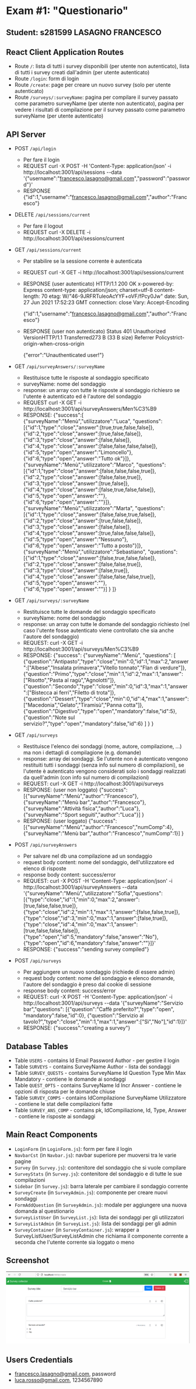 # Exam #1: "Questionario"
## Student: s281599 LASAGNO FRANCESCO 

## React Client Application Routes

- Route `/`: lista di tutti i survey disponibili (per utente non autenticato), lista di tutti i survey creati dall'admin (per utente autenticato)
- Route `/login`: form di login
- Route `/create`: page per creare un nuovo survey (solo per utente autenticato)
- Route `/surveys/:surveyName`: pagina per compilare il survey passato come parametro surveyName (per utente non autenticato), pagina per vedere i risultati di compilazione per il survey passato come parametro surveyName (per utente autenticato)

## API Server

- POST `/api/login`
  - Per fare il login
  - REQUEST
    curl -X POST -H 'Content-Type: application/json' -i http://localhost:3001/api/sessions --data '{"username":"francesco.lasagno@gmail.com","password":"password"}'
  - RESPONSE
    {"id":1,"username":"francesco.lasagno@gmail.com","author":"Francesco"}

- DELETE `/api/sessions/current`
  - Per fare il logout
  - REQUEST
    curl -X DELETE -i http://localhost:3001/api/sessions/current

- GET `/api/sessions/current`
  - Per stabilire se la sessione corrente è autenticata
  - REQUEST
		curl -X GET -i http://localhost:3001/api/sessions/current
  - RESPONSE (user autenticato)
    HTTP/1.1 200 OK
    x-powered-by: Express
    content-type: application/json; charset=utf-8
    content-length: 70
    etag: W/"46-9JRFRTuleoAcYYF+oVF/fPcy0Jw"
    date: Sun, 27 Jun 2021 17:52:23 GMT
    connection: close
    Vary: Accept-Encoding

    {"id":1,"username":"francesco.lasagno@gmail.com","author":"Francesco"}
  
  - RESPONSE (user non autenticato)
    Status 401
    Unauthorized
    VersionHTTP/1.1
    Transferred273 B (33 B size)
    Referrer Policystrict-origin-when-cross-origin

    {"error":"Unauthenticated user!"}

- GET `/api/surveyAnswers/:surveyName`
  - Restituisce tutte le risposte al sondaggio specificato
  - surveyName: nome del sondaggio
  - response: un array con tutte le risposte al sondaggio richiesro se l'utente è autenticato ed è l'autore del sondaggio
  - REQUEST
		curl -X GET -i http://localhost:3001/api/surveyAnswers/Men%C3%B9
  - RESPONSE:
    {"success":[
      {"surveyName":"Menù","utilizzatore":"Luca",
        "questions":[{"id":1,"type":"close","answer":[true,true,false,false]},{"id":2,"type":"close","answer":[true,false,false]},{"id":3,"type":"close","answer":[false,false]},{"id":4,"type":"close","answer":[false,false,false,false]},{"id":5,"type":"open","answer":"Limoncello"},{"id":6,"type":"open","answer":"Tutto ok"}]},
      {"surveyName":"Menù","utilizzatore":"Marco",
        "questions":[{"id":1,"type":"close","answer":[false,false,false,true]},{"id":2,"type":"close","answer":[false,false,true]},{"id":3,"type":"close","answer":[true,false]},{"id":4,"type":"close","answer":[false,true,false,false]},{"id":5,"type":"open","answer":""},{"id":6,"type":"open","answer":""}]},
      {"surveyName":"Menù","utilizzatore":"Marta",
        "questions":[{"id":1,"type":"close","answer":[false,false,true,false]},{"id":2,"type":"close","answer":[true,false,false]},{"id":3,"type":"close","answer":[false,false]},{"id":4,"type":"close","answer":[true,false,false,false]},{"id":5,"type":"open","answer":"Nessuno"},{"id":6,"type":"open","answer":"Tutto a posto"}]},
      {"surveyName":"Menù","utilizzatore":"Sebastiano",
        "questions":[{"id":1,"type":"close","answer":[false,true,false,false]},{"id":2,"type":"close","answer":[false,false,true]},{"id":3,"type":"close","answer":[false,true]},{"id":4,"type":"close","answer":[false,false,false,true]},{"id":5,"type":"open","answer":""},{"id":6,"type":"open","answer":""}]
      }
    ]}

- GET `/api/surveys/:surveyName`
  - Restituisce tutte le domande del sondaggio specificato
  - surveyName: nome del sondaggio
  - response: un array con tutte le domande del sondaggio richiesto (nel caso l'utente fosse autenticato viene controllato che sia anche l'autore del sondaggio)
  - REQUEST:
		curl -X GET -i http://localhost:3001/api/surveys/Men%C3%B9
  - RESPONSE:
    {"success":
      {"surveyName":"Menù",
      "questions":
        [
          {"question":"Antipasto","type":"close","min":0,"id":1,"max":2,"answer":["Albese","Insalata primavera","Vitello tonnato","Flan di verdure"]},
          {"question":"Primo","type":"close","min":1,"id":2,"max":1,"answer":["Risotto","Pasta al ragù","Agnolotti"]},
          {"question":"Secondo","type":"close","min":0,"id":3,"max":1,"answer":["Bistecca ai ferri","Filetto di trota"]},
          {"question":"Dessert","type":"close","min":0,"id":4,"max":1,"answer":["Macedonia","Gelato","Tiramisù","Panna cotta"]},
          {"question":"Digestivo","type":"open","mandatory":false,"id":5},
          {"question":"Note sul servizio?","type":"open","mandatory":false,"id":6}
        ]
      }
    }

- GET `/api/surveys`
  - Restituisce l'elenco dei sondaggi (nome, autore, compilazione, ...) ma non i dettagli di compilagione (e.g. domande)
  - response: array dei sondaggi. Se l'utente non è autenticato vengono restituiti tutti i sondaggi (senza info sul numero di compilazioni), se l'utente è autenticato vengono considerati solo i sondaggi realizzati da quell'admin (con info sul numero di compilazioni)
  - REQUEST: 
		curl -X GET -i http://localhost:3001/api/surveys
  - RESPONSE: (user non loggato)
    {"success":
      [{"surveyName":"Menù","author":"Francesco"},
      {"surveyName":"Menù bar","author":"Francesco"},
      {"surveyName":"Attività fisica","author":"Luca"},
      {"surveyName":"Sport seguiti","author":"Luca"}]
    }
  - RESPONSE: (user loggato)
    {"success":
      [{"surveyName":"Menù","author":"Francesco","numComp":4},
      {"surveyName":"Menù bar","author":"Francesco","numComp":1}]
    }

- POST `/api/surveyAnswers`
  - Per salvare nel db una compilazione ad un sondaggio
  - request body content: nome del sondaggio, dell'utilizzatore ed elenco di risposte
  - response body content: success/error
  - REQUEST:
		curl -X POST -H 'Content-Type: application/json' -i http://localhost:3001/api/surveyAnswers --data '{"surveyName":"Menù","utilizzatore":"Sofia","questions":
      [{"type":"close","id":1,"min":0,"max":2,"answer":[true,false,false,true]},
      {"type":"close","id":2,"min":1,"max":1,"answer":[false,false,true]},
      {"type":"close","id":3,"min":0,"max":1,"answer":[false,true]},
      {"type":"close","id":4,"min":0,"max":1,"answer":[true,false,false,false]},
      {"type":"open","id":5,"mandatory":false,"answer":"No"},
      {"type":"open","id":6,"mandatory":false,"answer":""}]}'
  - RESPONSE:
    {"success":"sending survey compiled"}

- POST `/api/surveys`
  - Per aggiungere un nuovo sondaggio (richiede di essere admin)
  - request body content: nome del sondaggio e elenco domande, l'autore del sondaggio è preso dal cookie di sessione
  - response body content: success/error
  - REQUEST:
    curl -X POST -H 'Content-Type: application/json' -i http://localhost:3001/api/surveys --data '{"surveyName":"Servizio bar","questions":
      [{"question":"Caffè preferito?","type":"open", "mandatory":false,"id":0},
      {"question":"Servizio al tavolo?","type":"close","min":1,"max":1,"answer":["Sì","No"],"id":1}]}'
  - RESPONSE:
    {"success":"creating a survey"}

## Database Tables

- Table `USERS` - contains Id Email Password Author - per gestire il login
- Table `SURVEYS` - contains SurveyName Author - lista dei sondaggi
- Table `SURVEY_QUESTS` - contains SurveyName Id Question Type Min Max Mandatory - contiene le domande ai sondaggi
- Table `QUEST_OPTS` - contains SurveyName Id Incr Answer - contiene le opzioni di risposta per le domande chiuse
- Table `SURVEY_COMPS` - contains IdCompilazione SurveyName Utilizzatore - contiene le stat delle compilazioni fatte
- Table `SURVEY_ANS_COMP` - contains pk, IdCompiliazione, Id, Type, Answer - contiene le risposte ai sondaggi

## Main React Components

- `LoginForm` (in `LoginForm.js`): form per fare il login
- `NavbarCst` (in `Navbar.js`): navbar superiore per muoversi tra le varie pagine
- `Survey` (in `Survey.js`): contenitore del sondaggio che si vuole compilare
- `SurveyStats` (in `Survey.js`): contenitore del sondaggio e di tutte le sue compilazioni
- `Sidebar` (in `Survey.js`): barra laterale per cambiare il sondaggio corrente
- `SurveyCreate` (in `SurveyAdmin.js`): componente per creare nuovi sondaggi
- `FormAddQuestion` (in `SurveyAdmin.js`): modale per aggiungere una nuova domanda al questionario
- `SurveyListUser` (in `SurveyList.js`): lista dei sondaggi per gli utilizzatori
- `SurveyListAdmin` (in `SurveyList.js`): lista dei sondaggi per gli admin
- `SurveyContainer` (in `SurveyContainer.js`): wrapper a SurveyListUser/SurveyListAdmin che richiama il componente corrente a seconda che l'utente corrente sia loggato o meno


## Screenshot

![Screenshot](./img/screen.png)

## Users Credentials

- francesco.lasagno@gmail.com, password
- luca.rosso@gmail.com, 1234567890
